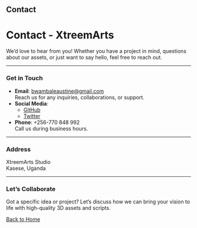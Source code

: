 ## Contact

# Contact - XtreemArts

We’d love to hear from you! Whether you have a project in mind, questions about our assets, or just want to say hello, feel free to reach out.

---

### Get in Touch

- **Email**: [bwambaleaustine@gmail.com](mailto:bwambaleaustine@gmail.com)  
  Reach us for any inquiries, collaborations, or support.
- **Social Media**:  
  - [GitHub](https://XtreemArts.github.io)  
  - [Twitter](https://twitter.com/XtreemArts)
- **Phone**: +256-770 848 992  
  Call us during business hours.

---

### Address
XtreemArts Studio  
Kasese, Uganda  

---

### Let’s Collaborate
Got a specific idea or project? Let’s discuss how we can bring your vision to life with high-quality 3D assets and scripts.

[Back to Home](index.md)

